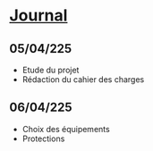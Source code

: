 # [Journal](readme.md)

## 05/04/225

* Etude du projet
* Rédaction du cahier des charges

## 06/04/225

* Choix des équipements
* Protections
